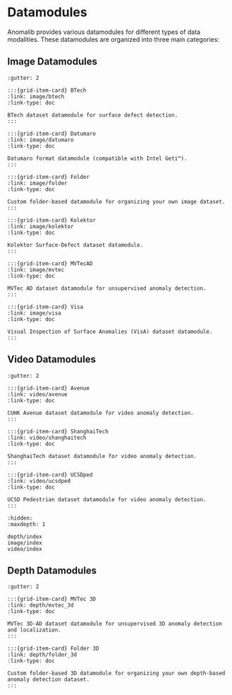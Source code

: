 # Datamodules

Anomalib provides various datamodules for different types of data modalities. These datamodules are organized into three main categories:

## Image Datamodules

```{grid} 3
:gutter: 2

:::{grid-item-card} BTech
:link: image/btech
:link-type: doc

BTech dataset datamodule for surface defect detection.
:::

:::{grid-item-card} Datumaro
:link: image/datumaro
:link-type: doc

Datumaro format datamodule (compatible with Intel Geti™).
:::

:::{grid-item-card} Folder
:link: image/folder
:link-type: doc

Custom folder-based datamodule for organizing your own image dataset.
:::

:::{grid-item-card} Kolektor
:link: image/kolektor
:link-type: doc

Kolektor Surface-Defect dataset datamodule.
:::

:::{grid-item-card} MVTecAD
:link: image/mvtec
:link-type: doc

MVTec AD dataset datamodule for unsupervised anomaly detection.
:::

:::{grid-item-card} Visa
:link: image/visa
:link-type: doc

Visual Inspection of Surface Anomalies (VisA) dataset datamodule.
:::
```

## Video Datamodules

```{grid} 3
:gutter: 2

:::{grid-item-card} Avenue
:link: video/avenue
:link-type: doc

CUHK Avenue dataset datamodule for video anomaly detection.
:::

:::{grid-item-card} ShanghaiTech
:link: video/shanghaitech
:link-type: doc

ShanghaiTech dataset datamodule for video anomaly detection.
:::

:::{grid-item-card} UCSDped
:link: video/ucsdped
:link-type: doc

UCSD Pedestrian dataset datamodule for video anomaly detection.
:::
```

```{toctree}
:hidden:
:maxdepth: 1

depth/index
image/index
video/index
```

## Depth Datamodules

```{grid} 2
:gutter: 2

:::{grid-item-card} MVTec 3D
:link: depth/mvtec_3d
:link-type: doc

MVTec 3D-AD dataset datamodule for unsupervised 3D anomaly detection and localization.
:::

:::{grid-item-card} Folder 3D
:link: depth/folder_3d
:link-type: doc

Custom folder-based 3D datamodule for organizing your own depth-based anomaly detection dataset.
:::
```
